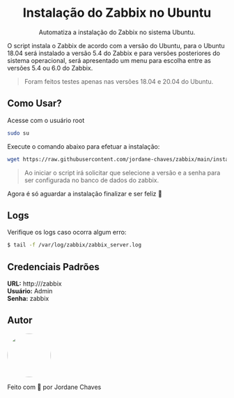 <h1 align="center">Instalação do Zabbix no Ubuntu</h1>

<p align="center">Automatiza a instalação do Zabbix no sistema Ubuntu.</p>

O script instala o Zabbix de acordo com a versão do Ubuntu, para o Ubuntu 18.04 será instalado a versão 5.4 do Zabbix e para versões posteriores do sistema operacional, será apresentado um menu para escolha entre as versões 5.4 ou 6.0 do Zabbix.

> Foram feitos testes apenas nas versões 18.04 e 20.04 do Ubuntu.

## Como Usar?

Acesse com o usuário root

```bash
sudo su
```

Execute o comando abaixo para efetuar a instalação:

```bash
wget https://raw.githubusercontent.com/jordane-chaves/zabbix/main/install.sh && chmod u+x install.sh && ./install.sh && rm -rf install.sh
```

> Ao iniciar o script irá solicitar que selecione a versão e a senha para ser configurada no banco de dados do zabbix.

Agora é só aguardar a instalação finalizar e ser feliz 🎉

## Logs

Verifique os logs caso ocorra algum erro:

```bash
$ tail -f /var/log/zabbix/zabbix_server.log
```

## Credenciais Padrões

**URL:** http://<IP-DO-SERVIDOR>/zabbix <br>
**Usuário:** Admin <br>
**Senha:** zabbix

## Autor

<img style="border-radius: 50%;" src="https://avatars.githubusercontent.com/jordane-chaves" width="100px;" alt=""/>
<br />

Feito com 💜 por Jordane Chaves
